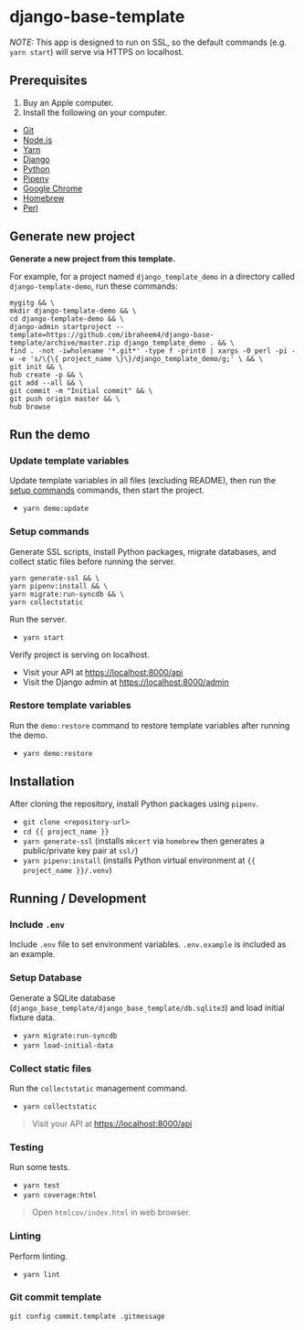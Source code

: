 # django-base-template

*NOTE:* This app is designed to run on SSL, so the default commands (e.g. `yarn start`) will serve via HTTPS on localhost.

## Prerequisites [](#prerequisites)

1. Buy an Apple computer.
2. Install the following on your computer.

- [Git](https://git-scm.com/)
- [Node.js](https://nodejs.org/)
- [Yarn](https://yarnpkg.com/)
- [Django](https://www.djangoproject.com/)
- [Python](https://www.python.org/)
- [Pipenv](https://pypi.org/project/pipenv/)
- [Google Chrome](https://google.com/chrome/)
- [Homebrew](https://brew.sh)
- [Perl](https://www.perl.org)

## Generate new project [](#generate-new-project)

**Generate a new project from this template.**

For example, for a project named `django_template_demo` in a directory called `django-template-demo`, run these commands:

```
mygitg && \
mkdir django-template-demo && \
cd django-template-demo && \
django-admin startproject --template=https://github.com/ibraheem4/django-base-template/archive/master.zip django_template_demo . && \
find . -not -iwholename '*.git*' -type f -print0 | xargs -0 perl -pi -w -e 's/\{\{ project_name \}\}/django_template_demo/g;' \ && \
git init && \
hub create -p && \
git add --all && \
git commit -m "Initial commit" && \
git push origin master && \
hub browse
```

## Run the demo [](#run-the-demo)

### Update template variables [](#update-template-variables)

Update template variables in all files (excluding README), then run the [setup commands](#setup-commands) commands, then start the project.

- `yarn demo:update`

### Setup commands [](#setup-commands)

Generate SSL scripts, install Python packages, migrate databases, and collect static files before running the server.

```
yarn generate-ssl && \
yarn pipenv:install && \
yarn migrate:run-syncdb && \
yarn collectstatic
```

Run the server.

- `yarn start`

Verify project is serving on localhost.

- Visit your API at [https://localhost:8000/api](https://localhost:8000/api)
- Visit the Django admin at [https://localhost:8000/admin](https://localhost:8000/admin)

### Restore template variables [](#restore-template-variables)

Run the `demo:restore` command to restore template variables after running the demo.

- `yarn demo:restore`

## Installation [](#installation)

After cloning the repository, install Python packages using `pipenv`.

- `git clone <repository-url>`
- `cd {{ project_name }}`
- `yarn generate-ssl` (installs `mkcert` via `homebrew` then generates a public/private key pair at `ssl/`)
- `yarn pipenv:install` (installs Python virtual environment at `{{ project_name }}/.venv`)

## Running / Development [](#running-developing)

### Include `.env` [](#include-dotenv)

Include `.env` file to set environment variables.  `.env.example` is included as an example.

### Setup Database [](#setup-database)

Generate a SQLite database (`django_base_template/django_base_template/db.sqlite3`) and load initial fixture data.

- `yarn migrate:run-syncdb`
- `yarn load-initial-data`

### Collect static files [](#collect-static-files)

Run the `collectstatic` management command.

- `yarn collectstatic`

> Visit your API at [https://localhost:8000/api](https://localhost:8000/api)

### Testing [](#testing)

Run some tests.

- `yarn test`
- `yarn coverage:html`

> Open `htmlcov/index.html` in web browser.

### Linting [](#linting)

Perform linting.

- `yarn lint`

### Git commit template [](#git-commit-template)

    git config commit.template .gitmessage